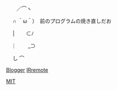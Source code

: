 

　　／⌒ヽ
  
　 ∩ ＾ω＾）　前のプログラムの焼き直しだお
  
　 |　　 ⊂ﾉ
  
　｜　　 _⊃
 
　 し ⌒
  
[Blogger](https://tatanabe.blogspot.com/2025/02/stm32.html)
[IRremote](https://github.com/wataoxp/IRremote)

[MIT](https://github.com/wataoxp/simple_IR/blob/main/LICENSE)
